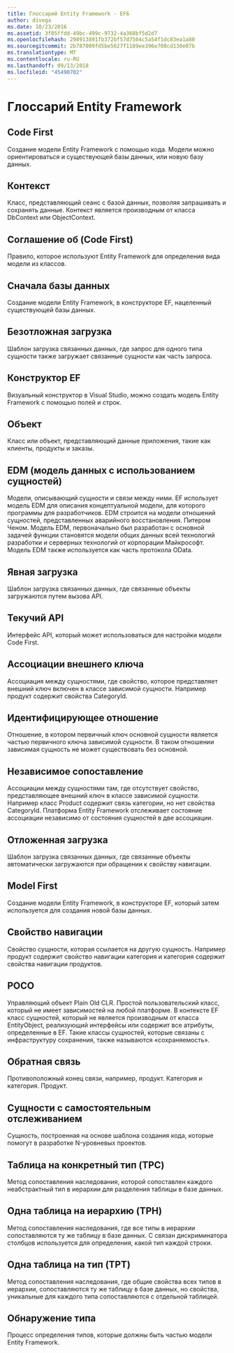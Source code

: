 ```yaml
---
title: Глоссарий Entity Framework - EF6
author: divega
ms.date: 10/23/2016
ms.assetid: 3f05ffdd-49bc-499c-9732-4a368bf5d2d7
ms.openlocfilehash: 298913891fb372bf57d7504c5a54f1dc83ea1a80
ms.sourcegitcommit: 2b787009fd5be5627f1189ee396e708cd130e07b
ms.translationtype: MT
ms.contentlocale: ru-RU
ms.lasthandoff: 09/13/2018
ms.locfileid: "45490702"
---
```

# <a name="entity-framework-glossary"></a>Глоссарий Entity Framework
## <a name="code-first"></a>Code First
Создание модели Entity Framework с помощью кода. Модели можно ориентироваться и существующей базы данных, или новую базу данных.

## <a name="context"></a>Контекст
Класс, представляющий сеанс с базой данных, позволяя запрашивать и сохранять данные. Контекст является производным от класса DbContext или ObjectContext.

## <a name="convention-code-first"></a>Соглашение об (Code First)
Правило, которое используют Entity Framework для определения вида модели из классов.

## <a name="database-first"></a>Сначала базы данных
Создание модели Entity Framework, в конструкторе EF, нацеленный существующей базы данных.

## <a name="eager-loading"></a>Безотложная загрузка
Шаблон загрузка связанных данных, где запрос для одного типа сущности также загружает связанные сущности как часть запроса.

## <a name="ef-designer"></a>Конструктор EF
Визуальный конструктор в Visual Studio, можно создать модель Entity Framework с помощью полей и строк.

## <a name="entity"></a>Объект
Класс или объект, представляющий данные приложения, такие как клиенты, продукты и заказы.

## <a name="entity-data-model"></a>EDM (модель данных с использованием сущностей)
Модели, описывающий сущности и связи между ними. EF использует модель EDM для описания концептуальной модели, для которого программы для разработчиков. EDM строится на модели отношений сущностей, представленных аварийного восстановления. Питером Ченом. Модель EDM, первоначально был разработан с основной задачей функции становятся модели общих данных всей технологий разработки и серверных технологий от корпорации Майкрософт. Модель EDM также используется как часть протокола OData.

## <a name="explicit-loading"></a>Явная загрузка
Шаблон загрузка связанных данных, где связанные объекты загружаются путем вызова API.

## <a name="fluent-api"></a>Текучий API
Интерфейс API, который может использоваться для настройки модели Code First.

## <a name="foreign-key-association"></a>Ассоциации внешнего ключа
Ассоциация между сущностями, где свойство, которое представляет внешний ключ включен в классе зависимой сущности. Например продукт содержит свойства CategoryId.

## <a name="identifying-relationship"></a>Идентифицирующее отношение
Отношение, в котором первичный ключ основной сущности является частью первичного ключа зависимой сущности. В таком отношении зависимая сущность не может существовать без основной.

## <a name="independent-association"></a>Независимое сопоставление
Ассоциации между сущностями там, где отсутствует свойство, представляющее внешний ключ в классе зависимой сущности. Например класс Product содержит связь категории, но нет свойства CategoryId. Платформа Entity Framework отслеживает состояние ассоциации независимо от состояния сущностей в две ассоциации.

## <a name="lazy-loading"></a>Отложенная загрузка
Шаблон загрузка связанных данных, где связанные объекты автоматически загружаются при обращении к свойству навигации.

## <a name="model-first"></a>Model First
Создание модели Entity Framework, в конструкторе EF, который затем используется для создания новой базы данных.

## <a name="navigation-property"></a>Свойство навигации
Свойство сущности, которая ссылается на другую сущность. Например продукт содержит свойство навигации категория и категория содержит свойства навигации продуктов.

## <a name="poco"></a>POCO
Управляющий объект Plain Old CLR. Простой пользовательский класс, который не имеет зависимостей на любой платформе. В контексте EF класс сущностей, который не является производным от класса EntityObject, реализующий интерфейсы или содержит все атрибуты, определенные в EF. Такие классы сущностей, которые связаны с инфраструктуру сохранения, также называются «сохраняемость».  

## <a name="relationship-inverse"></a>Обратная связь
Противоположный конец связи, например, продукт. Категория и категория. Продукт.

## <a name="self-tracking-entity"></a>Сущности с самостоятельным отслеживанием
Сущность, построенная на основе шаблона создания кода, которые помогут в разработке N-уровневых проектов.

## <a name="table-per-concrete-type-tpc"></a>Таблица на конкретный тип (TPC)
Метод сопоставления наследования, которой сопоставлен каждого неабстрактный тип в иерархии для разделения таблицы в базе данных.

## <a name="table-per-hierarchy-tph"></a>Одна таблица на иерархию (TPH)
Метод сопоставления наследования, где все типы в иерархии сопоставляются ту же таблицу в базе данных. С связан дискриминатора столбцов используется для определения, какой тип каждой строки.

## <a name="table-per-type-tpt"></a>Одна таблица на тип (TPT)
Метод сопоставления наследования, где общие свойства всех типов в иерархии, сопоставляются ту же таблицу в базе данных, но свойства, уникальные для каждого типа сопоставляются с отдельной таблицей.

## <a name="type-discovery"></a>Обнаружение типа
Процесс определения типов, которые должны быть частью модели Entity Framework.
